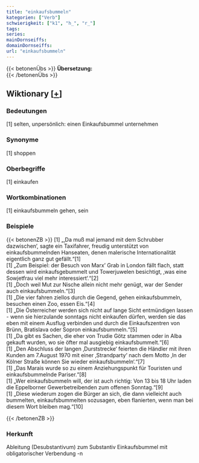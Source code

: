 ```yaml
---
title: "einkaufsbummeln"
kategorien: ["Verb"]
schwierigkeit: ["k1", "h_", "r_"]
tags:
series:
mainDornseiffs:
domainDornseiffs:
url: "einkaufsbummeln"
---
```


{{< betonenÜbs >}}
**Übersetzung:**  
{{< /betonenÜbs >}}

## Wiktionary [[+](https://de.wiktionary.org/wiki/einkaufsbummeln)]

### Bedeutungen
[1] selten, unpersönlich: einen Einkaufsbummel unternehmen  

### Synonyme
[1] shoppen  

### Oberbegriffe
[1] einkaufen  

### Wortkombinationen
[1] einkaufsbummeln gehen, sein  

### Beispiele
{{< betonenZB >}}
[1] „‚Da muß mal jemand mit dem Schrubber dazwischen‘, sagte ein Taxifahrer, freudig unterstützt von einkaufsbummelnden Hanseaten, denen malerische Internationalität eigentlich ganz gut gefällt.“[1]  
[1] „Zum Beispiel: der Besuch von Marx’ Grab in London fällt flach, statt dessen wird einkaufsgebummelt und Towerjuwelen besichtigt, ‚was eine Sowjetfrau viel mehr interessiert‘.“[2]  
[1] „Doch weil Mut zur Nische allein nicht mehr genügt, war der Sender auch einkaufsbummeln.“[3]  
[1] „Die vier fahren ziellos durch die Gegend, gehen einkaufsbummeln, besuchen einen Zoo, essen Eis.“[4]  
[1] „Die Österreicher werden sich nicht auf lange Sicht entmündigen lassen - wenn sie hierzulande sonntags nicht einkaufen dürfen, werden sie das eben mit einem Ausflug verbinden und durch die Einkaufszentren von Brünn, Bratislava oder Sopron einkaufsbummeln.“[5]  
[1] „Da gibt es Sachen, die eher von Trudie Götz stammen oder in Alba gekauft wurden, wo sie öfter mal ausgiebig einkaufsbummelt.“[6]  
[1] „Den Abschluss der langen ‚Durststrecke‘ feierten die Händler mit ihren Kunden am 7.August 1970 mit einer ‚Strandparty‘ nach dem Motto ‚In der Kölner Straße können Sie wieder einkaufsbummeln‘.“[7]  
[1] „Das Marais wurde so zu einem Anziehungspunkt für Touristen und einkaufsbummelnde Pariser.“[8]  
[1] „Wer einkaufsbummeln will, der ist auch richtig: Von 13 bis 18 Uhr laden die Eppelborner Gewerbetreibenden zum offenen Sonntag.“[9]  
[1] „Diese wiederum zogen die Bürger an sich, die dann vielleicht auch bummelten, einkaufsbummelten sozusagen, eben flanierten, wenn man bei diesem Wort bleiben mag.“[10]  

{{< /betonenZB >}}
### Herkunft
Ableitung (Desubstantivum) zum Substantiv Einkaufsbummel mit obligatorischer Verbendung -n  


